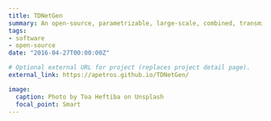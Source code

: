 ```yaml
---
title: TDNetGen
summary: An open-source, parametrizable, large-scale, combined, transmission and distribution test system
tags:
- software
- open-source
date: "2016-04-27T00:00:00Z"

# Optional external URL for project (replaces project detail page).
external_link: https://apetros.github.io/TDNetGen/

image:
  caption: Photo by Toa Heftiba on Unsplash
  focal_point: Smart
---
```

